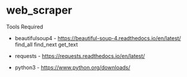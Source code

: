 # web_scraper

Tools Required

- beautifulsoup4 - https://beautiful-soup-4.readthedocs.io/en/latest/
    find_all
    find_next
    get_text

- requests - https://requests.readthedocs.io/en/latest/

- python3 -  https://www.python.org/downloads/
